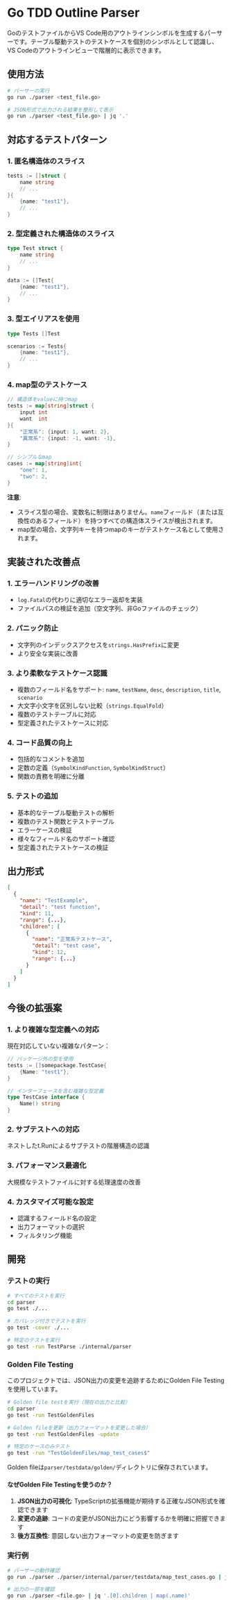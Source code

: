 # Go TDD Outline Parser

GoのテストファイルからVS Code用のアウトラインシンボルを生成するパーサーです。テーブル駆動テストのテストケースを個別のシンボルとして認識し、VS Codeのアウトラインビューで階層的に表示できます。

## 使用方法

```bash
# パーサーの実行
go run ./parser <test_file.go>

# JSON形式で出力される結果を整形して表示
go run ./parser <test_file.go> | jq '.'
```

## 対応するテストパターン

### 1. 匿名構造体のスライス
```go
tests := []struct {
    name string
    // ...
}{
    {name: "test1"},
    // ...
}
```

### 2. 型定義された構造体のスライス
```go
type Test struct {
    name string
    // ...
}

data := []Test{
    {name: "test1"},
    // ...
}
```

### 3. 型エイリアスを使用
```go
type Tests []Test

scenarios := Tests{
    {name: "test1"},
    // ...
}
```

### 4. map型のテストケース
```go
// 構造体をvalueに持つmap
tests := map[string]struct {
    input int
    want  int
}{
    "正常系": {input: 1, want: 2},
    "異常系": {input: -1, want: -1},
}

// シンプルなmap
cases := map[string]int{
    "one": 1,
    "two": 2,
}
```

**注意**: 
- スライス型の場合、変数名に制限はありません。`name`フィールド（または互換性のあるフィールド）を持つすべての構造体スライスが検出されます。
- map型の場合、文字列キーを持つmapのキーがテストケース名として使用されます。

## 実装された改善点

### 1. エラーハンドリングの改善
- `log.Fatal`の代わりに適切なエラー返却を実装
- ファイルパスの検証を追加（空文字列、非Goファイルのチェック）

### 2. パニック防止
- 文字列のインデックスアクセスを`strings.HasPrefix`に変更
- より安全な実装に改善

### 3. より柔軟なテストケース認識
- 複数のフィールド名をサポート: `name`, `testName`, `desc`, `description`, `title`, `scenario`
- 大文字小文字を区別しない比較（`strings.EqualFold`）
- 複数のテストテーブルに対応
- 型定義されたテストケースに対応

### 4. コード品質の向上
- 包括的なコメントを追加
- 定数の定義（`SymbolKindFunction`, `SymbolKindStruct`）
- 関数の責務を明確に分離

### 5. テストの追加
- 基本的なテーブル駆動テストの解析
- 複数のテスト関数とテストテーブル
- エラーケースの検証
- 様々なフィールド名のサポート確認
- 型定義されたテストケースの検証

## 出力形式

```json
[
  {
    "name": "TestExample",
    "detail": "test function",
    "kind": 11,
    "range": {...},
    "children": [
      {
        "name": "正常系テストケース",
        "detail": "test case",
        "kind": 12,
        "range": {...}
      }
    ]
  }
]
```

## 今後の拡張案

### 1. より複雑な型定義への対応
現在対応していない複雑なパターン：
```go
// パッケージ外の型を使用
tests := []somepackage.TestCase{
    {Name: "test1"},
}

// インターフェースを含む複雑な型定義
type TestCase interface {
    Name() string
}
```

### 2. サブテストへの対応
ネストしたt.Runによるサブテストの階層構造の認識

### 3. パフォーマンス最適化
大規模なテストファイルに対する処理速度の改善

### 4. カスタマイズ可能な設定
- 認識するフィールド名の設定
- 出力フォーマットの選択
- フィルタリング機能

## 開発

### テストの実行

```bash
# すべてのテストを実行
cd parser
go test ./...

# カバレッジ付きでテストを実行
go test -cover ./...

# 特定のテストを実行
go test -run TestParse ./internal/parser
```

### Golden File Testing

このプロジェクトでは、JSON出力の変更を追跡するためにGolden File Testingを使用しています。

```bash
# Golden file testを実行（現在の出力と比較）
cd parser
go test -run TestGoldenFiles

# Golden fileを更新（出力フォーマットを変更した場合）
go test -run TestGoldenFiles -update

# 特定のケースのみテスト
go test -run "TestGoldenFiles/map_test_cases$"
```

Golden fileは`parser/testdata/golden/`ディレクトリに保存されています。

#### なぜGolden File Testingを使うのか？

1. **JSON出力の可視化**: TypeScriptの拡張機能が期待する正確なJSON形式を確認できます
2. **変更の追跡**: コードの変更がJSON出力にどう影響するかを明確に把握できます
3. **後方互換性**: 意図しない出力フォーマットの変更を防ぎます

### 実行例

```bash
# パーサーの動作確認
go run ./parser ./parser/internal/parser/testdata/map_test_cases.go | jq '.'

# 出力の一部を確認
go run ./parser <file.go> | jq '.[0].children | map(.name)'
``` 